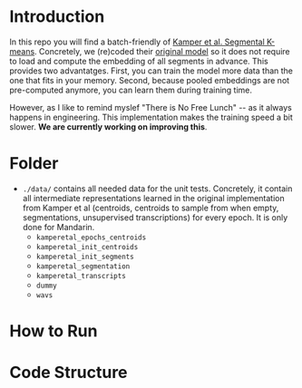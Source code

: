 # Introduction

In this repo you will find a batch-friendly of [Kamper et al. Segmental K-means](https://arxiv.org/abs/1703.08135). Concretely, we (re)coded their [original model](https://github.com/kamperh/bucktsong_eskmeans) so it does not require to load and compute the embedding of all segments in advance. This provides two advantatges. First, you can train the model more data than the one that fits in your memory. Second, because pooled embeddings are not pre-computed anymore, you can learn them during training time. 

However, as I like to remind myslef "There is No Free Lunch" -- as it always happens in engineering. This implementation makes the training speed a bit slower. **We are currently working on improving this**.

# Folder

- `./data/` contains all needed data for the unit tests. Concretely, it contain all intermediate representations learned in the original implementation from Kamper et al (centroids, centroids to sample from when empty, segmentations, unsupervised transcriptions) for every epoch. It is only done for Mandarin.
    - `kamperetal_epochs_centroids`
    - `kamperetal_init_centroids`
    - `kamperetal_init_segments`
    - `kamperetal_segmentation`
    - `kamperetal_transcripts`
    - `dummy`
    - `wavs`

# How to Run


# Code Structure
